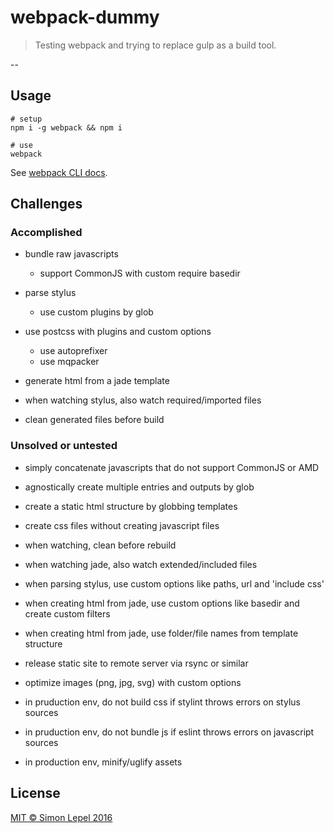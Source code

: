 webpack-dummy
=============

  > Testing webpack and trying to replace gulp as a build tool.

--


## Usage

```
# setup
npm i -g webpack && npm i

# use
webpack
```

See [webpack CLI docs](https://webpack.github.io/docs/cli.html).


## Challenges


### Accomplished

  * bundle raw javascripts
      - support CommonJS with custom require basedir

  * parse stylus 
      - use custom plugins by glob

  * use postcss with plugins and custom options
      - use autoprefixer
      - use mqpacker

  * generate html from a jade template

  * when watching stylus, also watch required/imported files
  
  * clean generated files before build


### Unsolved or untested

  * simply concatenate javascripts that do not support CommonJS or AMD

  * agnostically create multiple entries and outputs by glob

  * create a static html structure by globbing templates

  * create css files without creating javascript files

  * when watching, clean before rebuild

  * when watching jade, also watch extended/included files

  * when parsing stylus, use custom options like paths, url and 'include css'

  * when creating html from jade, use custom options like basedir and create custom filters

  * when creating html from jade, use folder/file names from template structure

  * release static site to remote server via rsync or similar

  * optimize images (png, jpg, svg) with custom options

  * in pruduction env, do not build css if stylint throws errors on stylus sources

  * in pruduction env, do not bundle js if eslint throws errors on javascript sources

  * in production env, minify/uglify assets


## License

[MIT &copy; Simon Lepel 2016](http://simbo.mit-license.org/)
